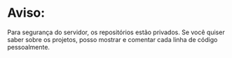 
# Aviso: 
Para segurança do servidor, os repositórios estão privados. Se você quiser saber sobre os projetos, posso mostrar e comentar cada linha de código pessoalmente.



  
